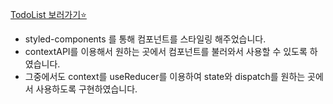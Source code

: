 [TodoList 보러가기⭐](https://devlse.github.io/todolist/)

-   styled-components 를 통해 컴포넌트를 스타일링 해주었습니다.
-   contextAPI를 이용해서 원하는 곳에서 컴포넌트를 불러와서 사용할 수 있도록 하였습니다.
-   그중에서도 context를 useReducer를 이용하여 state와 dispatch를 원하는 곳에서 사용하도록 구현하였습니다.
